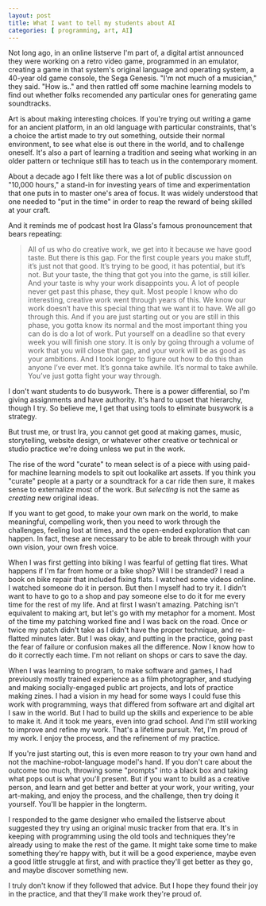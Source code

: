 ```yaml
---
layout: post
title: What I want to tell my students about AI
categories: [ programming, art, AI]
---
```


Not long ago, in an online listserve I'm part of, a digital artist announced they were working on a retro video game, programmed in an emulator, creating a game in that system's original language and operating system, a 40-year old game console, the Sega Genesis. "I'm not much of a musician," they said. "How is.." and then rattled off some machine learning models to find out whether folks recomended any particular ones for generating game soundtracks.

Art is about making interesting choices. If you're trying out writing a game for an ancient platform, in an old language with particular constraints, that's a choice the artist made to try out something, outside their normal environment, to see what else is out there in the world, and to challenge oneself. It's also a part of learning a tradition and seeing what working in an older pattern or technique still has to teach us in the contemporary moment.

About a decade ago I felt like there was a lot of public discussion on "10,000 hours," a stand-in for investing years of time and experimentation that one puts in to master one's area of focus. It was widely understood that one needed to "put in the time" in order to reap the reward of being skilled at your craft.

And it reminds me of podcast host Ira Glass's famous pronouncement that bears repeating:

> All of us who do creative work, we get into it because we have good taste. But there is this gap. For the first couple years you make stuff, it’s just not that good. It’s trying to be good, it has potential, but it’s not. But your taste, the thing that got you into the game, is still killer. And your taste is why your work disappoints you. A lot of people never get past this phase, they quit. Most people I know who do interesting, creative work went through years of this. We know our work doesn’t have this special thing that we want it to have. We all go through this. And if you are just starting out or you are still in this phase, you gotta know its normal and the most important thing you can do is do a lot of work. Put yourself on a deadline so that every week you will finish one story. It is only by going through a volume of work that you will close that gap, and your work will be as good as your ambitions. And I took longer to figure out how to do this than anyone I’ve ever met. It’s gonna take awhile. It’s normal to take awhile. You’ve just gotta fight your way through.

I don't want students to do busywork. There is a power differential, so I'm giving assignments and have authority. It's hard to upset that hierarchy, though I try. So believe me, I get that using tools to eliminate busywork is a strategy.

But trust me, or trust Ira, you cannot get good at making games, music, storytelling, website design, or whatever other creative or technical or studio practice we're doing unless we put in the work.

The rise of the word "curate" to mean select is of a piece with using paid-for machine learning models to spit out lookalike art assets. If you think you "curate" people at a party or a soundtrack for a car ride then sure, it makes sense to externalize most of the work. But *selecting* is not the same as *creating* new original ideas.

If you want to get good, to make your own mark on the world, to make meaningful, compelling work, then you need to work through the challenges, feeling lost at times, and the open-ended exploration that can happen. In fact, these are necessary to be able to break through with your own vision, your own fresh voice.

When I was first getting into biking I was fearful of getting flat tires. What happens if I'm far from home or a bike shop? Will I be stranded? I read a book on bike repair that included fixing flats. I watched some videos online. I watched someone do it in person. But then I myself had to try it. I didn't want to have to go to a shop and pay someone else to do it for me every time for the rest of my life. And at first I wasn't amazing. Patching isn't equivalent to making art, but let's go with my metaphor for a moment. Most of the time my patching worked fine and I was back on the road. Once or twice my patch didn't take as I didn't have the proper technique, and re-flatted minutes later. But I was okay, and putting in the practice, going past the fear of failure or confusion makes all the difference. Now I know how to do it correctly each time. I'm not reliant on shops or cars to save the day.

When I was learning to program, to make software and games, I had previously mostly trained experience as a film photographer, and studying and making socially-engaged public art projects, and lots of practice making zines. I had a vision in my head for some ways I could fuse this work with programming, ways that differed from software art and digital art I saw in the world. But I had to build up the skills and experience to be able to make it. And it took me years, even into grad school. And I'm still working to improve and refine my work. That's a lifetime pursuit. Yet, I'm proud of my work. I enjoy the process, and the refinement of my practice. 

If you're just starting out, this is even more reason to try your own hand and not the machine-robot-language model's hand. If you don't care about the outcome too much, throwing some "prompts" into a black box and taking what pops out is what you'll present. But if you want to build as a creative person, and learn and get better and better at your work, your writing, your art-making, and enjoy the process, and the challenge, then try doing it yourself. You'll be happier in the longterm.

I responded to the game designer who emailed the listserve about suggested they try using an original music tracker from that era. It's in keeping with programming using the old tools and techniques they're already using to make the rest of the game. It might take some time to make something they're happy with, but it will be a good experience, maybe even a good little struggle at first, and with practice they'll get better as they go, and maybe discover something new.

I truly don't know if they followed that advice. But I hope they found their joy in the practice, and that they'll make work they're proud of.

